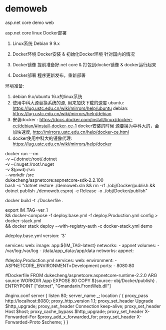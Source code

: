 # demoweb
asp.net core demo web



asp.net core linux Docker部署


1. Linux系统  Debian 9 9.x

2. Docker环境  Docker安装 & 初始化Docker环境 针对国内的情况

3. Docker镜像 提前准备好.net core & 打包到docker镜像 & docker运行起来

4. Docker部署 程序更新发布，重新部署


环境准备:
1. debian 9.x/ubuntu 16.x的linux系统
2. 使用中科大源替换系统的源, 用来加快下载的速度
     ubuntu: https://lug.ustc.edu.cn/wiki/mirrors/help/ubuntu
     debian: https://lug.ustc.edu.cn/wiki/mirrors/help/debian
3. 安装docker : https://docs.docker.com/install/linux/docker-ce/debian/#install-docker-ce-1
     docker安装的时候 源要换为中科大的，会加快速度, http://mirrors.ustc.edu.cn/help/docker-ce.html
4. docker使用中科大的镜像代理:  https://lug.ustc.edu.cn/wiki/mirrors/help/docker



docker run --rm \
-v ~/.dotnet:/root/.dotnet \
-v ~/.nuget:/root/.nuget \
-v $(pwd):/src \
--workdir /src \
dukecheng/aspnetcore:aspnetcore-sdk-2.2.100 \
bash -c "dotnet restore ./demoweb.sln && rm -rf ./obj/Docker/publish && dotnet publish ./demoweb.csproj -c Release -o ./obj/Docker/publish"

docker build -t ./Dockerfile .


export IM_TAG=ver_1 \
&& docker-compose -f deploy.base.yml -f deploy.Production.yml config > docker-stack.yml \
&& docker stack deploy --with-registry-auth -c docker-stack.yml demo

#deploy.base.yml 
version: '3'

services:
  web:
    image: app:${IM_TAG-latest}
    networks:
      - appnet
    volumes:
      - /var/log:/var/log
      - /data/app_data:/app/data
networks:
  appnet:

#deploy.Production.yml
services:
  web:
    environment:
      - ASPNETCORE_ENVIRONMENT=Development
    ports:
      - 8080:80  

#Dockerfile
FROM dukecheng/aspnetcore:aspnetcore-runtime-2.2.0
ARG source
WORKDIR /app
EXPOSE 80
COPY ${source:-obj/Docker/publish} .
ENTRYPOINT ["dotnet", "Gmandarin.FrontWeb.dll"]


#nginx.conf
server {
    listen        80;
    server_name   _;
    location / {
        proxy_pass         http://localhost:8080;
        proxy_http_version 1.1;
        proxy_set_header   Upgrade $http_upgrade;
        proxy_set_header   Connection keep-alive;
        proxy_set_header   Host $host;
        proxy_cache_bypass $http_upgrade;
        proxy_set_header   X-Forwarded-For $proxy_add_x_forwarded_for;
        proxy_set_header   X-Forwarded-Proto $scheme;
    }
}

